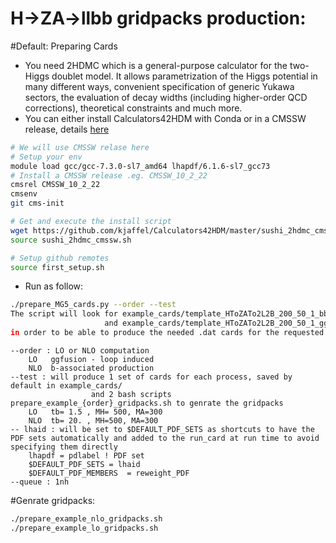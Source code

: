 # H->ZA->llbb gridpacks production:
#Default: Preparing Cards 
- You need 2HDMC which is a general-purpose calculator for the two-Higgs doublet model. It allows parametrization of the Higgs potential in many different ways, convenient specification of generic Yukawa sectors, the evaluation of decay widths (including higher-order QCD corrections), theoretical constraints and much more.
- You can either install Calculators42HDM with Conda or in a CMSSW release, details [here](https://github.com/kjaffel/Calculators42HDM#install-with-conda-from-pdavid)
```bash
# We will use CMSSW relase here
# Setup your env 
module load gcc/gcc-7.3.0-sl7_amd64 lhapdf/6.1.6-sl7_gcc73
# Install a CMSSW release .eg. CMSSW_10_2_22
cmsrel CMSSW_10_2_22
cmsenv
git cms-init

# Get and execute the install script
wget https://github.com/kjaffel/Calculators42HDM/master/sushi_2hdmc_cmssw.sh
source sushi_2hdmc_cmssw.sh

# Setup github remotes
source first_setup.sh
```
- Run as follow:
```bash
./prepare_MG5_cards.py --order --test
The script will look for example_cards/template_HToZATo2L2B_200_50_1_bbH4F_TuneCP5_13TeV-amcatnloFXFX-pythia8 if --order NLO
                     and example_cards/template_HToZATo2L2B_200_50_1_ggH_TuneCP5_13TeV-amcatnloFXFX-pythia8   if --order LO  
in order to be able to produce the needed .dat cards for the requested signal mass points and tb values 
```
```
--order : LO or NLO computation 
    LO   ggfusion - loop induced
    NLO  b-associated production 
--test : will produce 1 set of cards for each process, saved by default in example_cards/ 
                  and 2 bash scripts prepare_example_{order}_gridpacks.sh to genrate the gridpacks
    LO   tb= 1.5 , MH= 500, MA=300
    NLO  tb= 20. , MH=500, MA=300
-- lhaid : will be set to $DEFAULT_PDF_SETS as shortcuts to have the PDF sets automatically and added to the run_card at run time to avoid specifying them directly
    lhapdf = pdlabel ! PDF set
    $DEFAULT_PDF_SETS = lhaid
    $DEFAULT_PDF_MEMBERS  = reweight_PDF
--queue : 1nh
```
#Genrate gridpacks:
```bash
./prepare_example_nlo_gridpacks.sh
./prepare_example_lo_gridpacks.sh
```
